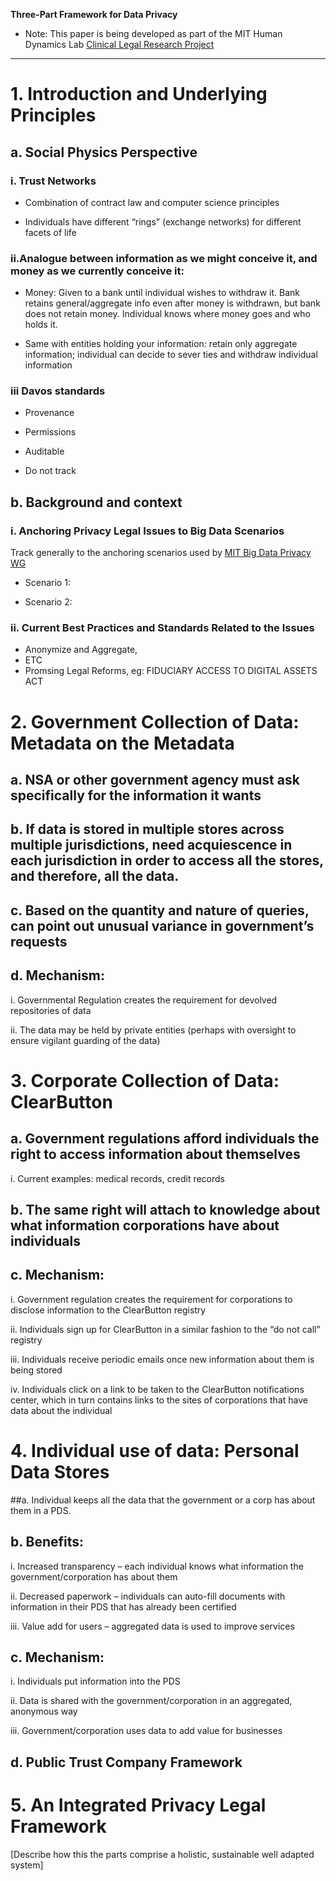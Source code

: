 **Three-Part Framework for Data Privacy** 

* Note: This paper is being developed as part of the MIT Human Dynamics Lab [Clinical Legal Research Project](https://github.com/LegalScience/LegalClinic/blob/master/2014/LinaKaisey/ClinicalInternshipPlan.md) 

---


# 1. Introduction and Underlying Principles

## a. Social Physics Perspective

### i. Trust Networks

* Combination of contract law and computer science principles

* Individuals have different “rings” (exchange networks) for different facets of life

### ii.Analogue between information as we might conceive it, and money as we currently conceive it:

* Money: Given to a bank until individual wishes to withdraw it. Bank retains general/aggregate info even after money is withdrawn, but bank does not retain money. Individual knows where money goes and who holds it.

* Same with entities holding your information: retain only aggregate information; individual can decide to sever ties and withdraw individual information 

### iii Davos standards

* Provenance

* Permissions

* Auditable 

* Do not track

## b. Background and context

### i. Anchoring Privacy Legal Issues to Big Data Scenarios

Track generally to the anchoring scenarios used by [MIT Big Data Privacy WG](https://github.com/LegalScience/BigDataPrivacy/blob/master/BigDataPrivacyWG.md) 

* Scenario 1: 

* Scenario 2: 

### ii. Current Best Practices and Standards Related to the Issues

* Anonymize and Aggregate,
* ETC
* Promsing Legal Reforms, eg: FIDUCIARY ACCESS TO DIGITAL ASSETS ACT

# 2. Government Collection of Data: Metadata on the Metadata

## a. NSA or other government agency must ask specifically for the information it wants

## b. If data is stored in multiple stores across multiple jurisdictions, need acquiescence in each jurisdiction in order to access all the stores, and therefore, all the data.

## c. Based on the quantity and nature of queries, can point out unusual variance in government’s requests

## d. Mechanism:

i. Governmental Regulation creates the requirement for devolved repositories of data

ii. The data may be held by private entities (perhaps with oversight to ensure vigilant guarding  of the data)



# 3. Corporate Collection of Data: ClearButton

## a. Government regulations afford individuals the right to access information about themselves

i. Current examples: medical records, credit records

## b. The same right will attach to knowledge about what information corporations have about individuals

## c. Mechanism:

i. Government regulation creates the requirement for corporations to disclose information to the ClearButton registry  

ii. Individuals sign up for ClearButton in a similar fashion to the “do not call” registry  

iii. Individuals receive periodic emails once new information about them is being stored  

iv. Individuals click on a link to be taken to the ClearButton notifications center, which in turn contains links to the sites of corporations that have data about the individual



# 4. Individual use of data: Personal Data Stores

##a. Individual keeps all the data that the government or a corp has about them in a PDS.

## b. Benefits: 

i. Increased transparency – each individual knows what information the government/corporation has about them

ii. Decreased paperwork – individuals can auto-fill documents with information in their PDS that has already been certified

iii. Value add for users – aggregated data is used to improve services

## c. Mechanism: 

i. Individuals put information into the PDS

ii. Data is shared with the government/corporation in an aggregated, anonymous way

iii. Government/corporation uses data to add value for businesses


## d. Public Trust Company Framework

# 5. An Integrated Privacy Legal Framework

[Describe how this the parts comprise a holistic, sustainable well adapted system]


